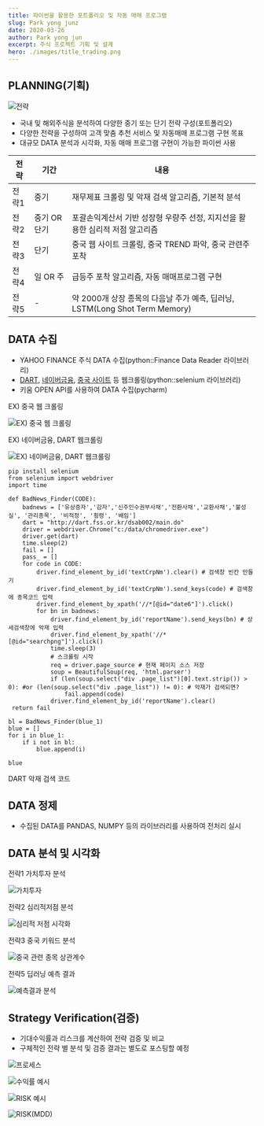 ```yaml
---
title: 파이썬을 활용한 포트폴리오 및 자동 매매 프로그램
slug: Park yong junz
date: 2020-03-26
author: Park yong jun
excerpt: 주식 프로젝트 기획 및 설계
hero: ./images/title_trading.png
---
```


## PLANNING(기획)
![전략](./images/port_1.png)

- 국내 및 해외주식을 분석하여 다양한 중기 또는 단기 전략 구성(포트폴리오)
- 다양한 전략을 구성하여 고객 맞춤 추천 서비스 및 자동매매 프로그램 구현 목표 
- 대규모 DATA 분석과 시각화, 자동 매매 프로그램 구현이 가능한 파이썬 사용

|      전략       |    기간            |  내용  |
| --------------- | -------------------- |  ----  |
|       전략1     |    중기              | 재무제표 크롤링 및 악재 검색 알고리즘, 기본적 분석   |
|       전략2     |    중기 OR 단기 | 포괄손익계산서 기반 성장형 우량주 선정, 지지선을 활용한 심리적 저점 알고리즘  |
|       전략3     |    단기              | 중국 웹 사이트 크롤링, 중국 TREND 파악, 중국 관련주 포착   |
|       전략4     |    일 OR 주        | 급등주 포착 알고리즘, 자동 매매프로그램 구현  |
|       전략5     |    -               | 약 2000개 상장 종목의 다음날 주가 예측, 딥러닝, LSTM(Long Shot Term Memory)   |

## DATA 수집
* YAHOO FINANCE 주식 DATA 수집(python::Finance Data Reader 라이브러리)
* [DART](http://dart.fss.or.kr/dsab002/main.do), [네이버금융](https://finance.naver.com/item/main.nhn?code=005930), [중국 사이트](http://www.jrj.com.cn/) 등 웹크롤링(python::selenium 라이브러리)
* 키움 OPEN API를 사용하여 DATA 수집(pycharm)

<figcaption>EX) 중국 웹 크롤링
</figcaption>

![EX) 중국 웹 크롤링](./images/coll_1.png)

<figcaption>
EX) 네이버금융, DART 웹크롤링
</figcaption>

![EX) 네이버금융, DART 웹크롤링](./images/coll_2.png)
```
pip install selenium
from selenium import webdriver
import time

def BadNews_Finder(CODE):
    badnews = ['유상증자','감자','신주인수권부사채','전환사채','교환사채','불성실', '관리종목', '비적정', '횡령', '배임']
    dart = "http://dart.fss.or.kr/dsab002/main.do"
    driver = webdriver.Chrome("c:/data/chromedriver.exe")
    driver.get(dart)
    time.sleep(2)
    fail = []
    pass_ = []
    for code in CODE:
        driver.find_element_by_id('textCrpNm').clear() # 검색창 빈칸 만들기
        driver.find_element_by_id('textCrpNm').send_keys(code) # 검색창에 종목코드 입력
        driver.find_element_by_xpath('//*[@id="date6"]').click()
        for bn in badnews:
            driver.find_element_by_id('reportName').send_keys(bn) # 상세검색창에 악재 입력
            driver.find_element_by_xpath('//*[@id="searchpng"]').click()
            time.sleep(3)
            # 스크롤링 시작
            req = driver.page_source # 현재 페이지 소스 저장
            soup = BeautifulSoup(req, 'html.parser')
            if (len(soup.select("div .page_list")[0].text.strip()) > 0): #or (len(soup.select("div .page_list")) != 0): # 악재가 검색되면?
                fail.append(code)
            driver.find_element_by_id('reportName').clear()
 return fail

bl = BadNews_Finder(blue_1)
blue = []
for i in blue_1:
    if i not in bl:
        blue.append(i)

blue
```
DART 악재 검색 코드

## DATA 정제
- 수집된 DATA를 PANDAS, NUMPY 등의 라이브러리를 사용하여 전처리 실시

## DATA 분석 및 시각화

<figcaption>전략1 가치투자 분석
</figcaption>

![가치투자](./images/anal_1.png)

<figcaption>전략2 심리적저점 분석
</figcaption>

![심리적 저점 시각화](./images/anal_4.png)


<figcaption>전략3 중국 키워드 분석
</figcaption>

![중국 관련 종목 상관계수](./images/anal_3.png)

<figcaption>전략5 딥러닝 예측 결과
</figcaption>

![예측결과 분석](./images/anal_2.png)

## Strategy Verification(검증)
- 기대수익률과 리스크를 계산하여 전략 검증 및 비교
- 구체적인 전략 별 분석 및 검증 결과는 별도로 포스팅할 예정

![프로세스](./images/port_2.png)

![수익률 예시](./images/port_3.png)

![RISK 예시](./images/port_4.png)

![RISK(MDD)](./images/port_5.png)


<github url="https://github.com/mhaack/home-assistant-config/tree/master/config/integrations" title="The full list is available on Github"/>